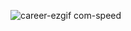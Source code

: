 ![career-ezgif com-speed](https://github.com/user-attachments/assets/baf65bfe-0051-44b2-a0a0-b48b957fef89)
